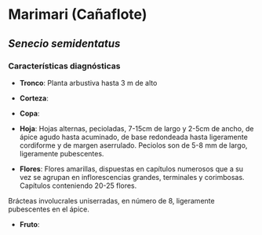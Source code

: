 # Marimari (Cañaflote)  
## *_Senecio semidentatus_*
### Características diagnósticas

* **Tronco**:  Planta arbustiva hasta 3 m de alto

* **Corteza**: 

* **Copa**: 

* **Hoja**: Hojas alternas, pecioladas, 7-15cm de largo y 2-5cm de ancho, de ápice agudo hasta acuminado, de base redondeada hasta ligeramente cordiforme y de margen aserrulado. Peciolos son de 5-8 mm de largo, ligeramente pubescentes. 

* **Flores**: Flores amarillas, dispuestas en capítulos numerosos que a su vez se agrupan en inflorescencias grandes, terminales y corimbosas. Capítulos conteniendo 20-25 flores. 

Brácteas involucrales uniserradas, en número de 8, ligeramente pubescentes en el ápice. 

* **Fruto**:
